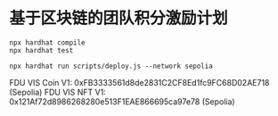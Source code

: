 # 基于区块链的团队积分激励计划

```shell
npx hardhat compile
npx hardhat test

npx hardhat run scripts/deploy.js --network sepolia
```
FDU VIS Coin V1: 0xFB3333561d8de2831C2CF8Ed1fc9FC68D02AE718 (Sepolia)
FDU VIS NFT V1: 0x121Af72d8986268280e513F1EAE866695ca97e78 (Sepolia)